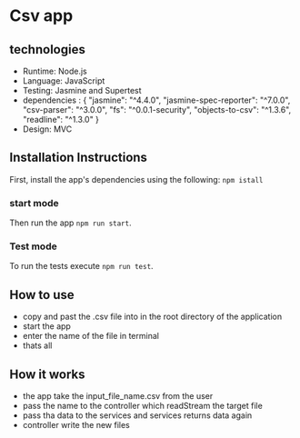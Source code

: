 # Csv app

## technologies

- Runtime: Node.js
- Language: JavaScript
- Testing: Jasmine and Supertest
- dependencies : {
  "jasmine": "^4.4.0",
  "jasmine-spec-reporter": "^7.0.0",
  "csv-parser": "^3.0.0",
  "fs": "^0.0.1-security",
  "objects-to-csv": "^1.3.6",
  "readline": "^1.3.0"
  }
- Design: MVC

## Installation Instructions

First, install the app's dependencies using the following:
`npm istall`

### start mode

Then run the app
`npm run start`.

### Test mode

To run the tests execute
`npm run test`.

## How to use

- copy and past the .csv file into in the root directory of the application
- start the app
- enter the name of the file in terminal
- thats all

## How it works

- the app take the input_file_name.csv from the user
- pass the name to the controller which readStream the target file
- pass tha data to the services and services returns data again
- controller write the new files
